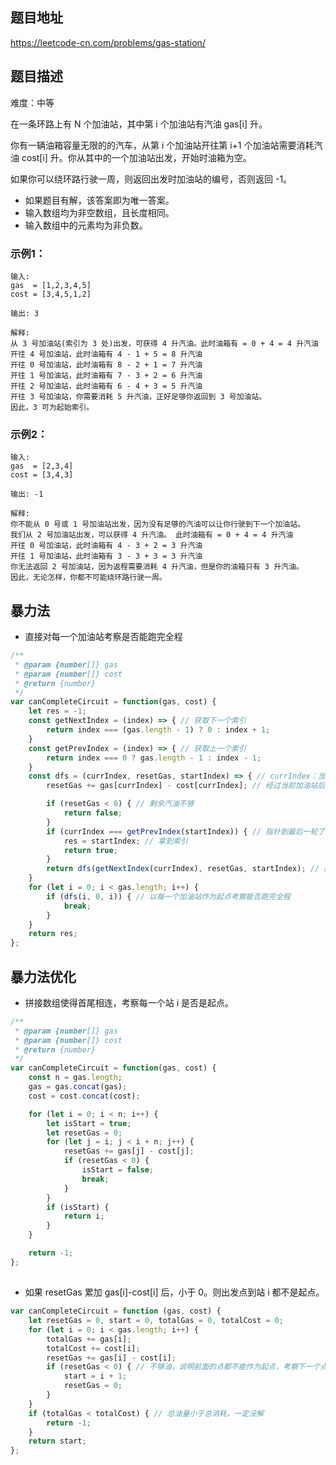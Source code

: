 ## 题目地址

https://leetcode-cn.com/problems/gas-station/

## 题目描述

难度：中等

在一条环路上有 N 个加油站，其中第 i 个加油站有汽油 gas[i] 升。

你有一辆油箱容量无限的的汽车，从第 i 个加油站开往第 i+1 个加油站需要消耗汽油 cost[i] 升。你从其中的一个加油站出发，开始时油箱为空。

如果你可以绕环路行驶一周，则返回出发时加油站的编号，否则返回 -1。

- 如果题目有解，该答案即为唯一答案。
- 输入数组均为非空数组，且长度相同。
- 输入数组中的元素均为非负数。

### 示例1：

```
输入: 
gas  = [1,2,3,4,5]
cost = [3,4,5,1,2]

输出: 3

解释:
从 3 号加油站(索引为 3 处)出发，可获得 4 升汽油。此时油箱有 = 0 + 4 = 4 升汽油
开往 4 号加油站，此时油箱有 4 - 1 + 5 = 8 升汽油
开往 0 号加油站，此时油箱有 8 - 2 + 1 = 7 升汽油
开往 1 号加油站，此时油箱有 7 - 3 + 2 = 6 升汽油
开往 2 号加油站，此时油箱有 6 - 4 + 3 = 5 升汽油
开往 3 号加油站，你需要消耗 5 升汽油，正好足够你返回到 3 号加油站。
因此，3 可为起始索引。
```

### 示例2：

```
输入: 
gas  = [2,3,4]
cost = [3,4,3]

输出: -1

解释:
你不能从 0 号或 1 号加油站出发，因为没有足够的汽油可以让你行驶到下一个加油站。
我们从 2 号加油站出发，可以获得 4 升汽油。 此时油箱有 = 0 + 4 = 4 升汽油
开往 0 号加油站，此时油箱有 4 - 3 + 2 = 3 升汽油
开往 1 号加油站，此时油箱有 3 - 3 + 3 = 3 升汽油
你无法返回 2 号加油站，因为返程需要消耗 4 升汽油，但是你的油箱只有 3 升汽油。
因此，无论怎样，你都不可能绕环路行驶一周。
```

## 暴力法

- 直接对每一个加油站考察是否能跑完全程

```js
/**
 * @param {number[]} gas
 * @param {number[]} cost
 * @return {number}
 */
var canCompleteCircuit = function(gas, cost) {
    let res = -1;
    const getNextIndex = (index) => { // 获取下一个索引
        return index === (gas.length - 1) ? 0 : index + 1;
    }
    const getPrevIndex = (index) => { // 获取上一个索引
        return index === 0 ? gas.length - 1 : index - 1;
    }
    const dfs = (currIndex, resetGas, startIndex) => { // currIndex：当前索引；resetGas：剩余汽油；startIndex：开始索引
        resetGas += gas[currIndex] - cost[currIndex]; // 经过当前加油站后剩下的汽油

        if (resetGas < 0) { // 剩余汽油不够
            return false;
        }
        if (currIndex === getPrevIndex(startIndex)) { // 指针到最后一轮了
            res = startIndex; // 拿到索引
            return true;
        }
        return dfs(getNextIndex(currIndex), resetGas, startIndex); // 跑到下一个加油站
    }
    for (let i = 0; i < gas.length; i++) {
        if (dfs(i, 0, i)) { // 以每一个加油站作为起点考察能否跑完全程
            break;
        }
    }
    return res;
};
```

## 暴力法优化

- 拼接数组使得首尾相连，考察每一个站 i 是否是起点。

```js
/**
 * @param {number[]} gas
 * @param {number[]} cost
 * @return {number}
 */
var canCompleteCircuit = function(gas, cost) {
    const n = gas.length;
    gas = gas.concat(gas);
    cost = cost.concat(cost);

    for (let i = 0; i < n; i++) {
        let isStart = true;
        let resetGas = 0;
        for (let j = i; j < i + n; j++) {
            resetGas += gas[j] - cost[j];
            if (resetGas < 0) {
                isStart = false;
                break;
            }
        }
        if (isStart) {
            return i;
        }
    }

    return -1;
};
```

## 

- 如果 resetGas 累加 gas[i]-cost[i] 后，小于 0。则出发点到站 i 都不是起点。

```js
var canCompleteCircuit = function (gas, cost) {
    let resetGas = 0, start = 0, totalGas = 0, totalCost = 0;
    for (let i = 0; i < gas.length; i++) {
        totalGas += gas[i];
        totalCost += cost[i];
        resetGas += gas[i] - cost[i];
        if (resetGas < 0) { // 不够油，说明前面的点都不能作为起点，考察下一个点
            start = i + 1;
            resetGas = 0;
        }
    }
    if (totalGas < totalCost) { // 总油量小于总消耗，一定没解
        return -1;
    }
    return start;
};
```
